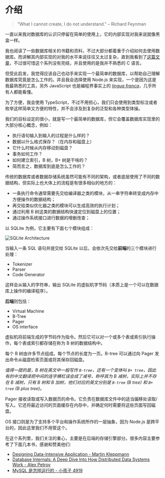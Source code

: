 # 介绍

> "What I cannot create, I do not understand." – Richard Feynman

一直以来我对数据库的认识只停留在简单的使用上，它的内部实现对我来说就像黑盒一样。

我也阅读了一些数据库相关的书籍和资料，不过大部分都着重于介绍如何去使用数据库。而讲解其内部实现的对我的水平来说往往又太过复杂，直到我看到了[这篇文章](https://cstack.github.io/db_tutorial/)，不过很可惜这个系列没有完结，并且使用的是我并不熟悉的 C 语言。

但受此启发，我觉得应该自己也动手来实现一个最简单的数据库，以帮助自己理解数据库究竟是怎么工作的。并且我会选择使用 Node.js 来实现，一个是因为这是我最熟悉的工具，另外 JavaScript 也是编程界事实上的 _[lingua franca](https://en.wikipedia.org/wiki/Lingua_franca)_，几乎所有人都能看懂。

为了方便，我会使用 TypeScript，不过不用担心，我们只会使用到类型标注或者枚举这样简单又方便的特性，并不会涉及到复杂的泛型和各种类型体操。

我们的目标设定的很小，就是写一个最简单的数据库，但它会覆盖数据库实现里的大部分核心概念，例如：

- 执行语句输入到输入的过程是什么样的？
- 数据以什么格式保存？（在内存和磁盘上）
- 它什么时候从内存移动到磁盘？
- 事务如何工作？
- 如何建立索引，B 树，B+ 树是干啥的？
- 简而言之，数据库到底是怎么工作的？

传统的数据库或者数据存储系统虽然可能有不同的架构，或者底层使用了不同的数据结构，但实际上也大体上的流程是有很多相似的地方的：

- 一条执行命令通常需要先交给编译器之类的模块，从一串字符串转变成内存中方便操作的数据结构；
- 再交给类似优化器之类的模块可以生成高效的执行计划；
- 通过利用 B 树这类的数据结构快速定位到磁盘上的位置；
- 通过操作系统接口进行数据的增删改查；

以 SQLite 为例，它主要有下面七个模块组成：

![SQLite Architecture](https://www.sqlite.org/zipvfs/doc/trunk/www/arch1.gif)

当输入一条 SQL 语句并提交给 SQLite 以后，会依次先交给**前端**的三个模块进行处理：

- Tokenizer
- Parser
- Code Generator

这样会从输入的字符串，输出 SQLite 的虚拟机字节码（本质上是一个可以在数据库上操作的编译程序）。

**后端**则包括：

- Virtual Machine
- B-Tree
- Pager
- OS interface

虚拟机将前端生成的字节码作为指令。然后它可以对一个或多个表或索引执行操作，每个表或索引都存储在称为 B 树的数据结构中。

每个 B 树由许多节点组成。每个节点的长度为一页。B-tree 可以通过向 Pager 发出命令从磁盘检索页面或将其保存回磁盘。

_值得一提的是，B 树在英文中一般写作 `B-tree`，还有一个变体叫 `B+ tree`，因此有的中文翻译把中间的连字横杠误会成了减号，称呼其为 B 减树，实际上并不存在 B 减树，只有 B 树和 B 加树，他们对应的英文分别是 `B-tree` (B tree) 和 `B+ tree` (B plus tree)。_

Pager 接收读取或写入数据页的命令。它负责在数据库文件中的适当偏移处读取/写入。它还将最近访问的页面缓存在内存中，并确定何时需要将这些页面写回磁盘。

OS 接口则是为了支持多个平台和操作系统所作的一层抽象，因为 Node.js 是跨平台的，因此这里我们不用管这个。

在这个系列里，我们关注的重心，主要是在后端的存储引擎部分。很多内容主要参考了下面几本书，感谢和赞美他们:

- [Designing Data-Intensive Application - Martin Kleppmann](https://book.douban.com/subject/26197294/)
- [Database Internals: A Deep Dive Into How Distributed Data Systems Work - Alex Petrov](https://book.douban.com/subject/33387077/)
- [MySQL 是怎样运行的 - 小孩子 4919](https://book.douban.com/subject/35231266/)

